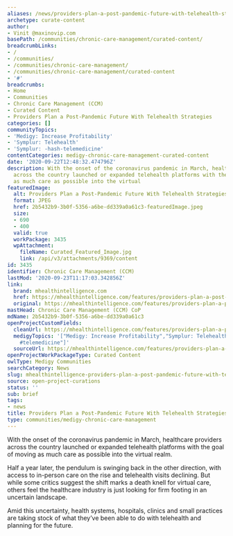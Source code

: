 ```yaml
---
aliases: /news/providers-plan-a-post-pandemic-future-with-telehealth-strategies
archetype: curate-content
author:
- Vinit @maxinovip.com
basePath: /communities/chronic-care-management/curated-content/
breadcrumbLinks:
- /
- /communities/
- /communities/chronic-care-management/
- /communities/chronic-care-management/curated-content
- '#'
breadcrumbs:
- Home
- Communities
- Chronic Care Management (CCM)
- Curated Content
- Providers Plan a Post-Pandemic Future With Telehealth Strategies
categories: []
communityTopics:
- 'Medigy: Increase Profitability'
- 'Symplur: Telehealth'
- 'Symplur: -hash-telemedicine'
contentCategories: medigy-chronic-care-management-curated-content
date: '2020-09-22T12:48:32.474796Z'
description: With the onset of the coronavirus pandemic in March, healthcare providers
  across the country launched or expanded telehealth platforms with the goal of moving
  as much care as possible into the virtual
featuredImage:
  alt: Providers Plan a Post-Pandemic Future With Telehealth Strategies
  format: JPEG
  href: 2b5432b9-3b0f-5356-a6be-dd339a0a61c3-featuredImage.jpeg
  size:
  - 690
  - 400
  valid: true
  workPackage: 3435
  wpAttachment:
    fileName: Curated_Featured_Image.jpg
    link: /api/v3/attachments/9369/content
id: 3435
identifier: Chronic Care Management (CCM)
lastMod: '2020-09-23T11:17:03.342856Z'
link:
  brand: mhealthintelligence.com
  href: https://mhealthintelligence.com/features/providers-plan-a-post-pandemic-future-with-telehealth-strategies
  original: https://mhealthintelligence.com/features/providers-plan-a-post-pandemic-future-with-telehealth-strategies
mastHead: Chronic Care Management (CCM) CoP
mdName: 2b5432b9-3b0f-5356-a6be-dd339a0a61c3
openProjectCustomFields:
  cleanUrl: https://mhealthintelligence.com/features/providers-plan-a-post-pandemic-future-with-telehealth-strategies
  medigyTopics: '["Medigy: Increase Profitability","Symplur: Telehealth","Symplur:
    #telemedicine"]'
  sourceUrl: https://mhealthintelligence.com/features/providers-plan-a-post-pandemic-future-with-telehealth-strategies
openProjectWorkPackageType: Curated Content
owlType: Medigy Communities
searchCategory: News
slug: mhealthintelligence-providers-plan-a-post-pandemic-future-with-telehealth-strategies
source: open-project-curations
status: ''
sub: brief
tags:
- news
title: Providers Plan a Post-Pandemic Future With Telehealth Strategies
type: communities/medigy-chronic-care-management
---
```


<p>With the onset of the coronavirus pandemic in March, healthcare providers across the country launched or expanded telehealth platforms with the goal of moving as much care as possible into the virtual realm.&nbsp;</p><p>Half a year later, the pendulum is swinging back in the other direction, with access to in-person care on the rise and telehealth visits declining. But while some critics suggest the shift marks a death knell for virtual care, others feel the healthcare industry is just looking for firm footing in an uncertain landscape.&nbsp;</p><p>Amid this uncertainty, health systems, hospitals, clinics and small practices are taking stock of what they’ve been able to do with telehealth and planning for the future.&nbsp;</p>